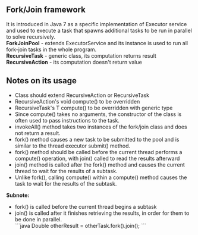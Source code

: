 Fork/Join framework
---
It is introduced in Java 7 as a specific implementation of Executor service and used to execute a task that spawns additional tasks to be run in parallel to solve recursively.<br>
<b>ForkJoinPool</b> - extends ExecutorService and its instance is used to run all fork-join tasks in the whole program.<br>
<b>RecursiveTask<V></b> - generic class, its computation returns result<br>
<b>RecursiveAction</b> - its computation doesn't return value

Notes on its usage
---
<ul>
<li>Class should extend RecursiveAction or RecursiveTask</li>
<li>RecursiveAction's void compute() to be overridden</li>
<li>RecursiveTask<T>'s T compute() to be overridden with generic type</li>
<li>Since compute() takes no arguments, the constructor of the class is often used to pass instructions to the task.</li>
<li>invokeAll() method takes two instances of the fork/join class and does not return a result.</li>
<li>fork() method causes a new task to be submitted to the pool and is similar to the thread executor submit() method.</li>
<li>fork() method should be called before the current thread performs a compute() operation, with join() called to read the results afterward</li>
<li>join() method is called after the fork() method and causes the current thread to wait for the results of a subtask.</li>
<li>Unlike fork(), calling compute() within a compute() method causes the task to wait for the results of the subtask.</li>
</ul>

<b>Subnote:</b>
<ul>
<li>fork() is called before the current thread begins a subtask</li>
<li>join() is called after it finishes retrieving the results, in order for them to be done in parallel.</li>
```java
Double otherResult = otherTask.fork().join();
```
<ul>